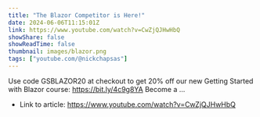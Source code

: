 ```yaml
---
title: "The Blazor Competitor is Here!"
date: 2024-06-06T11:15:01Z
link: https://www.youtube.com/watch?v=CwZjQJHwHbQ
showShare: false
showReadTime: false
thumbnail: images/blazor.png
tags: ["youtube.com/@nickchapsas"]
---
```

Use code GSBLAZOR20 at checkout to get 20% off our new Getting Started with Blazor course: https://bit.ly/4c9g8YA Become a ...

- Link to article: https://www.youtube.com/watch?v=CwZjQJHwHbQ